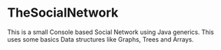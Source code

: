 # TheSocialNetwork
This is a small Console based Social Network using Java generics. This uses some basics Data structures like Graphs, Trees and Arrays.
